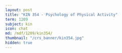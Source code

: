 ```yaml
---
layout: post
title: "KIN 354 - Psychology of Physical Activity"
term: 1209
subject: kin
icon: chat
md: /mdf/1209/kin354/
thumbnail: "/crs_banner/kin354.jpg"
hidden: true
---
```

